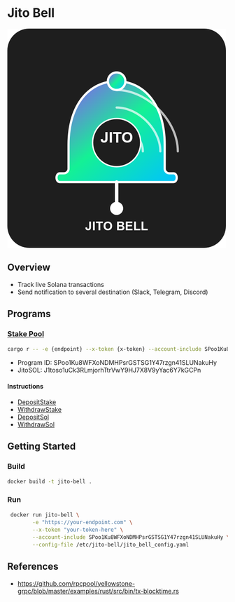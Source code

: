 # Jito Bell

![Jito Bell](./docs/assets/images/jito-bell-logo-full.png)

## Overview

- Track live Solana transactions
- Send notification to several destination (Slack, Telegram, Discord)

## Programs

### [Stake Pool](https://github.com/solana-program/stake-pool/blob/main/program/src/lib.rs)

```bash
cargo r -- -e {endpoint} --x-token {x-token} --account-include SPoo1Ku8WFXoNDMHPsrGSTSG1Y47rzgn41SLUNakuHy
```

- Program ID: SPoo1Ku8WFXoNDMHPsrGSTSG1Y47rzgn41SLUNakuHy
- JitoSOL: J1toso1uCk3RLmjorhTtrVwY9HJ7X8V9yYac6Y7kGCPn


#### Instructions

- [DepositStake](https://github.com/solana-program/stake-pool/blob/0740ef57b0cd202e948641545c2761557cc8c794/program/src/instruction.rs#L299)
- [WithdrawStake](https://github.com/solana-program/stake-pool/blob/0740ef57b0cd202e948641545c2761557cc8c794/program/src/instruction.rs#L337)
- [DepositSol](https://github.com/solana-program/stake-pool/blob/0740ef57b0cd202e948641545c2761557cc8c794/program/src/instruction.rs#L378)
- [WithdrawSol](https://github.com/solana-program/stake-pool/blob/0740ef57b0cd202e948641545c2761557cc8c794/program/src/instruction.rs#L405)

## Getting Started

### Build

```bash
docker build -t jito-bell .
```

### Run

```bash
 docker run jito-bell \
        -e "https://your-endpoint.com" \
        --x-token "your-token-here" \
        --account-include SPoo1Ku8WFXoNDMHPsrGSTSG1Y47rzgn41SLUNakuHy \
        --config-file /etc/jito-bell/jito_bell_config.yaml
```

## References
- https://github.com/rpcpool/yellowstone-grpc/blob/master/examples/rust/src/bin/tx-blocktime.rs

